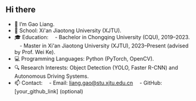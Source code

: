 ## Hi there 

- 👋 I’m Gao Liang.
- 🏫 School: Xi'an Jiaotong University (XJTU).
- 🎓 Education:
 - Bachelor in Chongqing University (CQU), 2019–2023.
 - Master in Xi'an Jiaotong University (XJTU), 2023–Present (advised by Prof. Wei Ke).
- 💻 Programming Languages: Python (PyTorch, OpenCV).
- 🔍 Research Interests: Object Detection (YOLO, Faster R-CNN) and Autonomous Driving Systems.
- 📫 Contact:
 - Email: liang.gao@stu.xjtu.edu.cn
 - GitHub: [your_github_link] (optional)

<!--
**GaoLianger/GaoLianger** is a ✨ _special_ ✨ repository because its `README.md` (this file) appears on your GitHub profile.
- 👋 I’m Gao Liang.
- 🌱 I’m currently learning ...
- 👯 I’m looking to collaborate on ...
- 🤔 I’m looking for help with ...
- 💬 Ask me about ...
- 📫 How to reach me: ...
- 😄 Pronouns: ...
- ⚡ Fun fact: ...
-->

